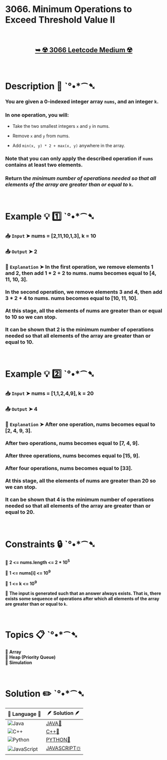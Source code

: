 # 3066. Minimum Operations to Exceed Threshold Value II

</br>

<h2 align="center"> 

<a href="https://leetcode.com/problems/minimum-operations-to-exceed-threshold-value-ii/description/?envType=daily-question&envId=2025-02-13"><strong>➥ ☢️ 3066 Leetcode Medium ☢️ </strong></a>
</h2>

</br>

# Description 📜 ˋ°•*⁀➷

### You are given a 0-indexed integer array `nums`, and an integer `k`.

### In one operation, you will:

- Take the two smallest integers `x` and `y` in nums.

- Remove `x` and `y` from nums.

- Add `min(x, y) * 2 + max(x, y)` anywhere in the array.

### Note that you can only apply the described operation if `nums` contains at least two elements.

### Return t*he minimum number of operations needed so that all elements of the array are greater than or equal to* `k`.

</br>

# Example 💡 1️⃣ ˋ°•*⁀➷

  ### 📥 `Input`  ➤ nums = [2,11,10,1,3], k = 10

  ### 📤 `Output`  ➤ 2

  ### 🔦 `Explanation`  ➤ In the first operation, we remove elements 1 and 2, then add 1 * 2 + 2 to nums. nums becomes equal to [4, 11, 10, 3].</br></br> In the second operation, we remove elements 3 and 4, then add 3 * 2 + 4 to nums. nums becomes equal to [10, 11, 10].</br></br> At this stage, all the elements of nums are greater than or equal to 10 so we can stop.</br></br> It can be shown that 2 is the minimum number of operations needed so that all elements of the array are greater than or equal to 10.

</br>

# Example 💡 2️⃣ ˋ°•*⁀➷

  ### 📥 `Input` ➤ nums = [1,1,2,4,9], k = 20

  ### 📤 `Output`  ➤ 4

  ### 🔦 `Explanation` ➤  After one operation, nums becomes equal to [2, 4, 9, 3].</br></br> After two operations, nums becomes equal to [7, 4, 9].</br></br> After three operations, nums becomes equal to [15, 9].</br></br> After four operations, nums becomes equal to [33].</br></br> At this stage, all the elements of nums are greater than 20 so we can stop.</br></br> It can be shown that 4 is the minimum number of operations needed so that all elements of the array are greater than or equal to 20.

</br>

# Constraints 🔒 ˋ°•*⁀➷

🔹 **2 <= nums.length <= 2 * 10<sup>5</sup>** </br>

🔹 **1 <= nums[i] <= 10<sup>9</sup>** </br>

🔹 **1 <= k <= 10<sup>9</sup>** </br>

🔹 **The input is generated such that an answer always exists. That is, there exists some sequence of operations after which all elements of the array are greater than or equal to `k`.** </br>

</br>

# Topics 📋 ˋ°•*⁀➷

🔸 **Array**  </br>
🔸 **Heap (Priority Queue)**  </br>
🔸 **Simulation**  </br>

</br>

# Solution ✏️ ˋ°•*⁀➷

| 📒 Language 📒  | 🪶 Solution 🪶 |
| ------------- | ------------- |
|  ![Java](https://img.shields.io/badge/java-%23ED8B00.svg?style=for-the-badge&logo=openjdk&logoColor=white)  | [JAVA🍁]() |
|  ![C++](https://img.shields.io/badge/c++-%2300599C.svg?style=for-the-badge&logo=c%2B%2B&logoColor=white)  | [C++🎲]()  |
|  ![Python](https://img.shields.io/badge/python-3670A0?style=for-the-badge&logo=python&logoColor=ffdd54)    | [PYTHON🍰]() |
| ![JavaScript](https://img.shields.io/badge/javascript-%23323330.svg?style=for-the-badge&logo=javascript&logoColor=%23F7DF1E)   | [JAVASCRIPT☃️]() |
